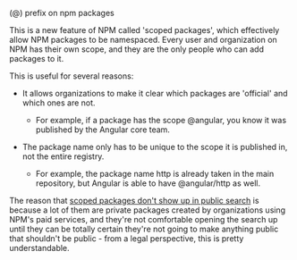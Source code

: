 (@) prefix on npm packages 

This is a new feature of NPM called 'scoped packages', which effectively allow NPM packages to be namespaced. Every user and organization on NPM has their own scope, and they are the only people who can add packages to it. 

This is useful for several reasons: 

-   It allows organizations to make it clear which packages are 'official' and which ones are not. 
    
    -   For example, if a package has the scope @angular, you know it was published by the Angular core team. 
        
-   The package name only has to be unique to the scope it is published in, not the entire registry. 
    
    -   For example, the package name http is already taken in the main repository, but Angular is able to have @angular/http as well. 
        

The reason that [scoped packages don't show up in public search](https://github.com/npm/npm/issues/8244) is because a lot of them are private packages created by organizations using NPM's paid services, and they're not comfortable opening the search up until they can be totally certain they're not going to make anything public that shouldn't be public - from a legal perspective, this is pretty understandable.